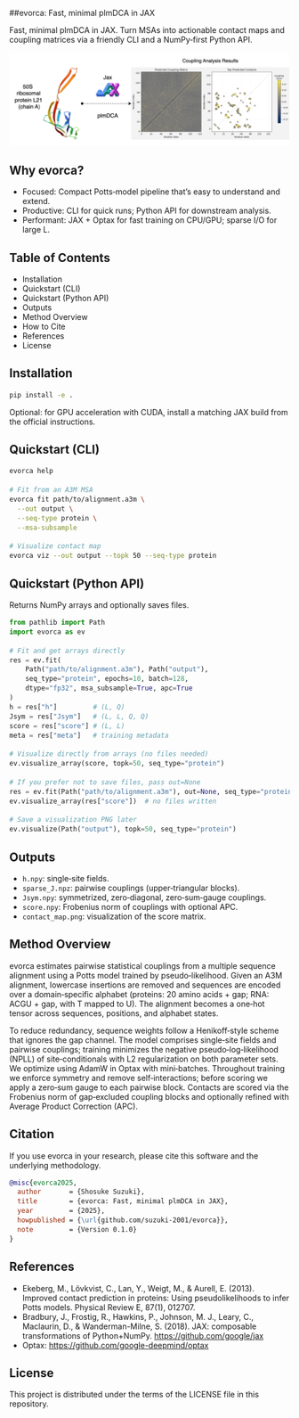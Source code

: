 ##evorca: Fast, minimal plmDCA in JAX

Fast, minimal plmDCA in JAX. Turn MSAs into actionable contact maps and coupling matrices via a friendly CLI and a NumPy‑first Python API.

![evorca contact map example](md/header.png)


## Why evorca?

- Focused: Compact Potts‑model pipeline that’s easy to understand and extend.
- Productive: CLI for quick runs; Python API for downstream analysis.
- Performant: JAX + Optax for fast training on CPU/GPU; sparse I/O for large L.


## Table of Contents

- Installation
- Quickstart (CLI)
- Quickstart (Python API)
- Outputs
- Method Overview
- How to Cite
- References
- License

## Installation

```bash
pip install -e .
```

Optional: for GPU acceleration with CUDA, install a matching JAX build from the official instructions.


## Quickstart (CLI)

```bash
evorca help

# Fit from an A3M MSA
evorca fit path/to/alignment.a3m \
  --out output \
  --seq-type protein \
  --msa-subsample

# Visualize contact map
evorca viz --out output --topk 50 --seq-type protein
```


## Quickstart (Python API)
Returns NumPy arrays and optionally saves files.

```python
from pathlib import Path
import evorca as ev

# Fit and get arrays directly
res = ev.fit(
    Path("path/to/alignment.a3m"), Path("output"),
    seq_type="protein", epochs=10, batch=128,
    dtype="fp32", msa_subsample=True, apc=True
)
h = res["h"]         # (L, Q)
Jsym = res["Jsym"]   # (L, L, Q, Q)
score = res["score"] # (L, L)
meta = res["meta"]   # training metadata

# Visualize directly from arrays (no files needed)
ev.visualize_array(score, topk=50, seq_type="protein")

# If you prefer not to save files, pass out=None
res = ev.fit(Path("path/to/alignment.a3m"), out=None, seq_type="protein", epochs=1)
ev.visualize_array(res["score"])  # no files written

# Save a visualization PNG later
ev.visualize(Path("output"), topk=50, seq_type="protein")
```


## Outputs
- `h.npy`: single‑site fields.
- `sparse_J.npz`: pairwise couplings (upper‑triangular blocks).
- `Jsym.npy`: symmetrized, zero‑diagonal, zero‑sum‑gauge couplings.
- `score.npy`: Frobenius norm of couplings with optional APC.
- `contact_map.png`: visualization of the score matrix.


## Method Overview
evorca estimates pairwise statistical couplings from a multiple sequence alignment using a Potts model trained by pseudo‑likelihood. Given an A3M alignment, lowercase insertions are removed and sequences are encoded over a domain‑specific alphabet (proteins: 20 amino acids + gap; RNA: ACGU + gap, with T mapped to U). The alignment becomes a one‑hot tensor across sequences, positions, and alphabet states.

To reduce redundancy, sequence weights follow a Henikoff‑style scheme that ignores the gap channel. The model comprises single‑site fields and pairwise couplings; training minimizes the negative pseudo‑log‑likelihood (NPLL) of site‑conditionals with L2 regularization on both parameter sets. We optimize using AdamW in Optax with mini‑batches. Throughout training we enforce symmetry and remove self‑interactions; before scoring we apply a zero‑sum gauge to each pairwise block. Contacts are scored via the Frobenius norm of gap‑excluded coupling blocks and optionally refined with Average Product Correction (APC).


## Citation
If you use evorca in your research, please cite this software and the underlying methodology.

```bibtex
@misc{evorca2025,
  author       = {Shosuke Suzuki},
  title        = {evorca: Fast, minimal plmDCA in JAX},
  year         = {2025},
  howpublished = {\url{github.com/suzuki-2001/evorca}},
  note         = {Version 0.1.0}
}
```


## References
- Ekeberg, M., Lövkvist, C., Lan, Y., Weigt, M., & Aurell, E. (2013). Improved contact prediction in proteins: Using pseudolikelihoods to infer Potts models. Physical Review E, 87(1), 012707.
- Bradbury, J., Frostig, R., Hawkins, P., Johnson, M. J., Leary, C., Maclaurin, D., & Wanderman-Milne, S. (2018). JAX: composable transformations of Python+NumPy. https://github.com/google/jax
- Optax: https://github.com/google-deepmind/optax


## License
This project is distributed under the terms of the LICENSE file in this repository.
